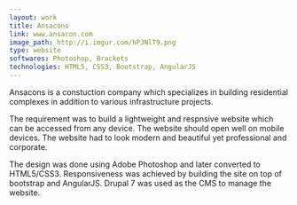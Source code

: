 ```yaml
---
layout: work
title: Ansacons
link: www.ansacon.com
image_path: http://i.imgur.com/hPJNlT9.png
type: website
softwares: Photoshop, Brackets
technologies: HTML5, CSS3, Bootstrap, AngularJS
---
```


Ansacons is a constuction company which specializes in building residential complexes in addition to various infrastructure projects.

The requirement was to build a lightweight and respnsive website which can be accessed from any device. The website should open well on mobile devices. The website had to look modern and beautiful yet professional and corporate.

The design was done using Adobe Photoshop and later converted to HTML5/CSS3. Responsiveness was achieved by building the site on top of bootstrap and AngularJS. Drupal 7 was used as the CMS to manage the website.  